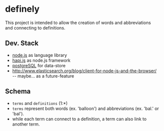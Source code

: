 # definely

This project is intended to allow the creation of words and abbreviations and connecting to definitions.

## Dev. Stack
 - [node.js](http://nodejs.org/) as language library
 - [hapi.js](http://hapijs.com/) as node.js framework
 - [postgreSQL](http://www.postgresql.org/) for data-store
 - http://www.elasticsearch.org/blog/client-for-node-js-and-the-browser/ -- maybe... as a future-feature

## Schema
 - `terms` and `definitions` (1:*)
 - `terms` represent both words (ex. 'balloon') and abbreviations (ex. 'bal.' or 'bal').
 - while each term can connect to a definition, a term can also link to another term.

